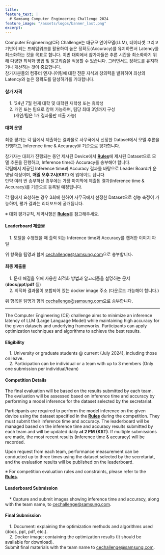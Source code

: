 ```yaml
---
title:
feature_text: |
  # Samsung Computer Engineering Challenge 2024
feature_image: "/assets/logos/banner_last.png"
excerpt:
---
```


Computer Engineering(CE) Challenge는 대규모 언어모델(LLM), 데이터셋 그리고 기반이 되는 프레임워크를 활용하여 높은 정확도(Accuracy)를 유지하면서 Latency를 최소화하는 것을 목표로 합니다.
이번 대회에서 참가자들은 추론 시간을 최소화하기 위해 다양한 최적화 방법 및 알고리즘을 적용할 수 있습니다. 그러면서도 정확도를 유지하거나 개선하는 것이 중요합니다.  
참가자분들의 컴퓨터 엔지니어링에 대한 전문 지식과 창의력을 발휘하여 최상의 Latency와 높은 정확도를 달성하기를 기대합니다.
  
  
#### 참가 자격

 1. '24년 7월 현재 대학 및 대학원 재학생 또는 휴학생  
 2. 개인 또는 팀으로 참여 가능하며, 팀당 최대 3명까지 구성   
  (개인/팀은 1개 결과물만 제출 가능)
  
  
#### 대회 운영

최종 평가는 각 팀에서 제출하는 결과물로 사무국에서 선정한 Dataset에서 모델 추론을 진행하고, Inference time & Accuracy을 기준으로 평가합니다.  

참가자는 대회가 진행되는 동안 제시된 Device에서 [**Rules**](https://cechallenge.github.io/rules/)에 제시된 Dataset으로 모델 추론을 진행하고, Inference time과 Accuracy를 송부해야 합니다.  
각팀에서 제공된 Inference time과 Accuracy 결과를 바탕으로 Leader Board가 운영될 예정이며, **매일 오후 2시(KST)** 에 업데이트 됩니다.  
만약 여러 번 송부하신 경우에는 가장 마지막에 제출된 결과(Inference time & Accuracy)를 기준으로 등록될 예정입니다.  

각 팀에서 요청하는 경우 3회에 한하여 사무국에서 선정한 Dataset으로 성능 측정이 가능하며, 평가 결과는 리더보드에 공개됩니다.   

※ 대회 평가규칙, 제약사항은 [**Rules**](https://cechallenge.github.io/rules/)를 참고해주세요.
  
  
#### Leaderboard 제출물
   
 1. 모델을 수행했을 때 출력 되는 Inference time과 Accuracy를 캡쳐한 이미지 파일
   
위 항목을 팀명과 함께 <cechallenge@samsung.com>으로 송부합니다.  
  
#### 최종 제출물
   
 1. 문제 해결을 위해 사용한 최적화 방법과 알고리즘을 설명하는 문서 (**docs**/**ppt**/**pdf** 등)  
 2. 최적화 결과물이 포함되어 있는 docker image 주소 (다운로드 가능해야 합니다.)     
 
위 항목을 팀명과 함께 <cechallenge@samsung.com>으로 송부합니다.   
 

<hr />

The Computer Engineering (CE) challenge aims to minimize an inference latency of LLM (Large Language Model) while maintaining high accuracy for the given datasets and underlying frameworks. Participants can apply optimization techniques and algorithms to achieve the best results.

#### Eligibility

 1. University or graduate students @ current (July 2024), including those on leave.  
 2. Participation can be individual or a team with up to 3 members (Only one submission per individual/team)

#### Competition Details
The final evaluation will be based on the results submitted by each team. The evaluation will be assessed based on inference time and accuracy by performing a model inference for the dataset selected by the secretariat.

Participants are required to perform the model inference on the given device using the dataset specified in the [**Rules**](https://cechallenge.github.io/rules/) during the competition. They must submit their inference time and accuracy. The leaderboard will be managed based on the inference time and accuracy results submitted by each team and will be updated daily **at 2 PM (KST)**. If multiple submissions are made, the most recent results (inference time & accuracy) will be recorded.

Upon request from each team, performance measurement can be conducted up to three times using the dataset selected by the secretariat, and the evaluation results will be published on the leaderboard.

※ For competition evaluation rules and constraints, please refer to the [**Rules**](https://cechallenge.github.io/rules/).

#### Leaderboard Submission
 * Capture and submit images showing inference time and accuracy, along with the team name, to cechallenge@samsung.com.

#### Final Submission
 1. Document: explaining the optimization methods and algorithms used (docs, ppt, pdf, etc.).  
 2. Docker image: containing the optimization results (It should be available for download).  
Submit final materials with the team name to cechallenge@samsung.com.

